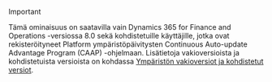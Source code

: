 > [!IMPORTANT]
> Tämä ominaisuus on saatavilla vain Dynamics 365 for Finance and Operations -versiossa 8.0 sekä kohdistetuille käyttäjille, jotka ovat rekisteröityneet Platform ympäristöpäivitysten Continuous Auto-update Advantage Program (CAAP) -ohjelmaan. Lisätietoja vakioversioista ja kohdistetuista versioista on kohdassa [Ympäristön vakioversiot ja kohdistetut versiot](../get-started/public-preview-releases.md).
